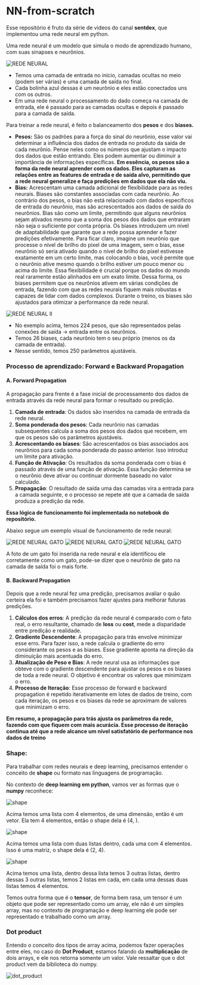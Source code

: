 # NN-from-scratch
Esse repositório é fruto da série de videos do canal **sentdex**, que implementou uma rede neural em python.

Uma rede neural é um modelo que simula o modo de aprendizado humano, com suas sinapses e neurônios.

![REDE NEURAL](https://i.imgur.com/PeldHjy.png)

- Temos uma camada de entrada no início, camadas ocultas no meio (podem ser várias) e uma camada de saída no final.
- Cada bolinha azul dessas é um neurônio e eles estão conectados uns com os outros.
- Em uma rede neural o processamento do dado começa na camada de entrada, ele é passado para as camadas ocultas e depois é passado para a camada de saída.

Para treinar a rede neural, é feito o balanceamento dos **pesos** e dos **biases.**

- **Pesos:** São os padrões para a força do sinal do neurônio, esse valor vai determinar a influência dos dados de entrada no produto da saída de cada neurônio. Pense neles como os números que ajustam o impacto dos dados que estão entrando. Eles podem aumentar ou diminuir a importância de informações específicas. **Em essência, os pesos são a forma da rede neural aprender com os dados. Eles capturam as relações entre as features de entrada e de saída alvo, permitindo que a rede neural generalize e faça predições em dados que ela não viu.**
- **Bias:** Acrescentam uma camada adicional de flexibilidade para as redes neurais. Biases são constantes associadas com cada neurônio. Ao contrário dos pesos, o bias não está relacionado com dados específicos de entrada do neurônio, mas são acrescentados aos dados de saída do neurônios. Bias são como um limite, permitindo que alguns neurônios sejam ativados mesmo que a soma dos pesos dos dados que entraram não seja o suficiente por conta própria. Os biases introduzem um nível de adaptabilidade que garante que a rede possa aprender e fazer predições efetivamente. Para ficar claro, imagine um neurônio que processe o nível de brilho do pixel de uma imagem, sem o bias, esse neurônio só seria ativado quando o nível de brilho do pixel estivesse exatamente em um certo limite, mas colocando o bias, você permite que o neurônio ative mesmo quando o brilho estiver um pouco menor ou acima do limite. Essa flexibilidade é crucial porque os dados do mundo real raramente estão alinhados em um exato limite. Dessa forma, os biases permitem que os neurônios ativem em várias condições de entrada, fazendo com que as redes neurais fiquem mais robustas e capazes de lidar com dados complexos. Durante o treino, os biases são ajustados para otimizar a performance da rede neural.

![REDE NEURAL II](https://i.imgur.com/fSBTsUP.png)

- No exemplo acima, temos 224 pesos, que são representados pelas conexões de saída → entrada entre os neurônios.
- Temos 26 biases, cada neurônio tem o seu próprio (menos os da camada de entrada).
- Nesse sentido, temos 250 parâmetros ajustáveis.

### Processo de aprendizado: Forward e Backward Propagation

#### **A. Forward Propagation**
A propagação para frente é a fase inicial de processamento dos dados de entrada através da rede neural para formar o resultado ou predição.

1. **Camada de entrada**: Os dados são inseridos na camada de entrada da rede neural.
2. **Soma ponderada dos pesos**: Cada neurônio nas camadas subsequentes calcula a soma dos pesos dos dados que recebem, em que os pesos são os parâmetros ajustáveis.
3. **Acrescentando os biases**: São acrescentados os bias associados aos neurônios para cada soma ponderada do passo anterior. Isso introduz um limite para ativação.
4. **Função de Ativação**: Os resultados da soma ponderada com o bias é passado através de uma função de ativação. Essa função determina se o neurônio deve ativar ou continuar dormente baseado no valor calculado.
5. **Propagação**: O resultado de saída uma das camadas vira a entrada para a camada seguinte, e o processo se repete até que a camada de saída produza a predição da rede.

**Essa lógica de funcionamento foi implementada no notebook do repositório.**

Abaixo segue um exemplo visual de funcionamento de rede neural:

![REDE NEURAL GATO](https://i.imgur.com/2kKW6Q5.png)
![REDE NEURAL GATO](https://i.imgur.com/AZvTtgI.png)
![REDE NEURAL GATO](https://i.imgur.com/iK7k2IV.png)

A foto de um gato foi inserida na rede neural e ela identificou ele corretamente como um gato, pode-se dizer que o neurônio de gato na camada de saída foi o mais forte.

#### **B. Backward Propagation**

Depois que a rede neural fez uma predição, precisamos avaliar o quão certeira ela foi e também precisamos fazer ajustes para melhorar futuras predições.

1. **Cálculos dos erros**: A predição da rede neural é comparado com o fato real, o erro resultante, chamado de **loss** ou **cost**, mede a disparidade entre predição e realidade.
2. **Gradiente Descendente**: A propagação para trás envolve minimizar esse erro. Para fazer isso, a rede calcula o gradiente do erro considerante os pesos e as biases. Esse gradiente aponta na direção da diminuição mais acentuada do erro.
3. **Atualização de Peso e Bias**: A rede neural usa as informações que obteve com o gradiente descendente para ajustar os pesos e os biases de toda a rede neural. O objetivo é encontrar os valores que minimizam o erro.
4. **Processo de Iteração**: Esse processo de forward e backward propagation é repetido iterativamente em lotes de dados de treino, com cada iteração, os pesos e os biases da rede se aproximam de valores que minimizam o erro.

**Em resumo, a propagação para trás ajusta os parâmetros da rede, fazendo com que fiquem com mais acurácia. Esse processo de iteração continua até que a rede alcance um nível satisfatório de performance nos dados de treino**

### **Shape**:
Para trabalhar com redes neurais e deep learning, precisamos entender o conceito de **shape** ou formato nas linguagens de programação.

No contexto de **deep learning em python**, vamos ver as formas que o **numpy** reconhece:

![shape](https://i.imgur.com/sNTvXjn.png)

Acima temos uma lista com 4 elementos, de uma dimensão, então é um vetor. Ela tem 4 elementos, então o shape dela é (4, ).

![shape](https://i.imgur.com/rjvZZn2.png)

Acima temos uma lista com duas listas dentro, cada uma com 4 elementos. Isso é uma matriz, o shape dela é (2, 4).

![shape](https://i.imgur.com/5qYQjEk.png)

Acima temos uma lista, dentro dessa lista temos 3 outras listas, dentro dessas 3 outras listas, temos 2 listas em cada, em cada uma dessas duas listas temos 4 elementos.

Temos outra forma que é o **tensor**, de forma bem rasa, um tensor é um objeto que pode ser representado como um array, ele não é um simples array, mas no contexto de programação e deep learning ele pode ser representado e trabalhado como um array.  

### **Dot product**

Entendo o conceito dos tipos de array acima, podemos fazer operações entre eles, no caso do **Dot Product**, estamos falando da **multiplicação** de dois arrays, e ele nos retorna somente um valor. Vale ressaltar que o dot product vem da biblioteca do numpy.

![dot_product](https://i.imgur.com/xh5txKP.png)
